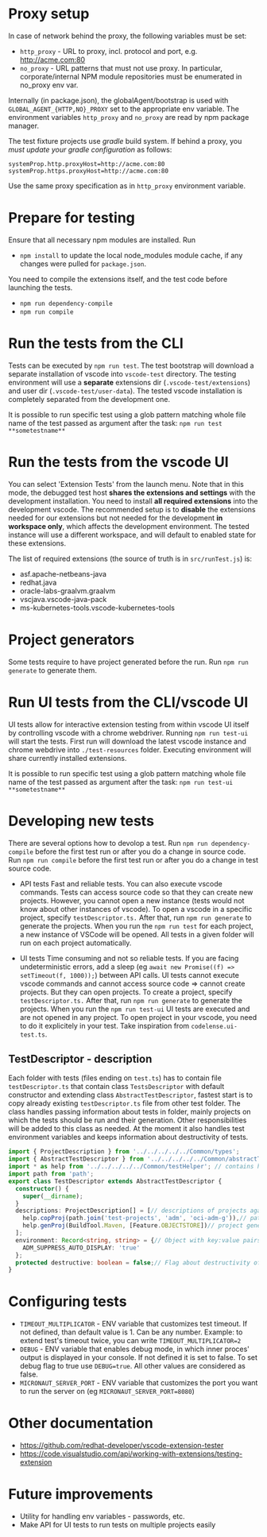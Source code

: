 # Proxy setup

In case of network behind the proxy, the following variables must be set:

- `http_proxy` - URL to proxy, incl. protocol and port, e.g. http://acme.com:80
- `no_proxy`   - URL patterns that must not use proxy. In particular, corporate/internal NPM module repositories must be enumerated in no_proxy env var.

Internally (in package.json), the globalAgent/bootstrap is used with `GLOBAL_AGENT_{HTTP,NO}_PROXY`
set to the appropriate env variable. The environment variables `http_proxy` and `no_proxy` are read by npm package manager.

The test fixture projects use *gradle* build system. If behind a proxy, you *must update your gradle configuration* as follows:
```
systemProp.http.proxyHost=http://acme.com:80
systemProp.https.proxyHost=http://acme.com:80
```
Use the same proxy specification as in `http_proxy` environment variable. 

# Prepare for testing
Ensure that all necessary npm modules are installed. Run
- `npm install`
to update the local node_modules module cache, if any changes were pulled for `package.json`.

You need to compile the extensions itself, and the test code before launching the tests.
- `npm run dependency-compile`
- `npm run compile`

# Run the tests from the CLI
Tests can be executed by `npm run test`. The test bootstrap will download a separate installation of vscode into `vscode-test` directory. The testing environment will use a **separate** extensions dir (`.vscode-test/extensions`) and user dir (`.vscode-test/user-data`). The tested vscode installation is completely separated from the development one.

It is possible to run specific test using a glob pattern matching whole file name of the test passed as argument after the task: `npm run test **sometestname**`

# Run the tests from the vscode UI
You can select 'Extension Tests' from the launch menu. Note that in this mode, the debugged test host **shares the extensions and settings** with the development installation. You need to install **all required extensions** into the development vscode. The recommended setup is to **disable** the extensions needed for our extensions but not needed for the development **in workspace only**, which affects the development environment.
The tested instance will use a different workspace, and will default to enabled state for these extensions.

The list of required extensions (the source of truth is in `src/runTest.js`) is:
- asf.apache-netbeans-java
- redhat.java
- oracle-labs-graalvm.graalvm
- vscjava.vscode-java-pack
- ms-kubernetes-tools.vscode-kubernetes-tools

# Project generators
Some tests require to have project generated before the run. Run `npm run generate` to generate them.

# Run UI tests from the CLI/vscode UI
UI tests allow for interactive extension testing from within vscode UI itself by controlling vscode with a chrome webdriver. Running `npm run test-ui` will start the tests. First run will download the latest vscode instance and chrome webdrive into `./test-resources` folder. Executing environment will share currently installed extensions.

It is possible to run specific test using a glob pattern matching whole file name of the test passed as argument after the task: `npm run test-ui **sometestname**`

# Developing new tests
There are several options how to devolop a test.
Run `npm run dependency-compile` before the first test run or after you do a change in source code.
Run `npm run compile` before the first test run or after you do a change in test source code.

- API tests
    Fast and reliable tests. You can also execute vscode commands. Tests can access source code so that they can create new projects. However, you cannot open a new instance (tests would not know about other instances of vscode). To open a vscode in a specific project, specify `testDescriptor.ts.` After that, run `npm run generate` to generate the projects. When you run the `npm run test` for each project, a new instance of VSCode will be opened. All tests in a given folder will run on each project automatically.

- UI tests
    Time consuming and not so reliable tests. If you are facing undeterministic errors, add a sleep (eg `await new Promise((f) => setTimeout(f, 1000));`) between API calls. UI tests cannot execute vscode commands and cannot access source code => cannot create projects. But they can open projects. To create a project, specify `testDescriptor.ts.` After that, run `npm run generate` to generate the projects. When you run the `npm run test-ui` UI tests are executed and are not opened in any project. To open project in your vscode, you need to do it explicitely in your test. Take inspiration from `codelense.ui-test.ts`.

## TestDescriptor - description
Each folder with tests (files ending on `test.ts`) has to contain file `testDescriptor.ts` that contain class `TestsDescriptor` with default constructor and extending class `AbstractTestDescriptor`, fastest start is to copy already existing `testDescriptor.ts` file from other test folder.
The class handles passing information about tests in folder, mainly projects on which the tests should be run and their generation.
Other responsibilities will be added to this class as needed.
At the moment it also handles test environment variables and keeps information about destructivity of tests.
```typescript
import { ProjectDescription } from '../../../../../Common/types';
import { AbstractTestDescriptor } from '../../../../../Common/abstractTestDescriptor';
import * as help from '../../../../../Common/testHelper'; // contains helper functions for project description generation
import path from 'path';
export class TestDescriptor extends AbstractTestDescriptor {
  constructor() {
    super(__dirname);
  }
  descriptions: ProjectDescription[] = [// descriptions of projects against which the tests will be run
    help.copProj(path.join('test-projects', 'adm', 'oci-adm-g')),// path is handled against root of tests folder
    help.genProj(BuildTool.Maven, [Feature.OBJECTSTORE])// project generated by `npm run generate` task
  ];
  environment: Record<string, string> = {// Object with key:value pairs of type string
    ADM_SUPPRESS_AUTO_DISPLAY: 'true'
  };
  protected destructive: boolean = false;// Flag about destructivity of the tests, if the tests are run against some project and doesn't damage it in any way, this flag allows other tests to run in single vscode instance withou restart
}

```

# Configuring tests
- `TIMEOUT_MULTIPLICATOR` - ENV variable that customizes test timeout. If not defined, than default value is 1. Can be any number. Example: to extend test's timeout twice, you can write `TIMEOUT_MULTIPLICATOR=2`
- `DEBUG` - ENV variable that enables debug mode, in which inner proces' output is displayed in your console. If not defined it is set to false. To set debug flag to true use `DEBUG=true`. All other values are considered as false.
- `MICRONAUT_SERVER_PORT` - ENV variable that customizes the port you want to run the server on (eg `MICRONAUT_SERVER_PORT=8080`)

# Other documentation
- https://github.com/redhat-developer/vscode-extension-tester
- https://code.visualstudio.com/api/working-with-extensions/testing-extension

# Future improvements
- Utility for handling env variables - passwords, etc.
- Make API for UI tests to run tests on multiple projects easily

